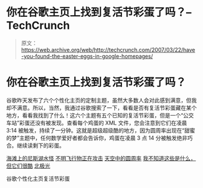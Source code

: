 # 你在谷歌主页上找到复活节彩蛋了吗？–TechCrunch

> 原文：<https://web.archive.org/web/http://techcrunch.com/2007/03/22/have-you-found-the-easter-eggs-in-google-homepages/>

# 你在谷歌主页上找到复活节彩蛋了吗？

谷歌昨天发布了六个个性化主页的定制主题，虽然大多数人会对此感到满意，但我却不满意。所以，当然，我通过谷歌搜索了一下，看看是否有复活节彩蛋藏在某个地方，看看我找到了什么！这六个主题有五个已知的复活节彩蛋，但是一个“公交车站”彩蛋还没有被发现。查看每个鸡蛋的 XML 文件，您会注意到它们在凌晨 3:14 被触发，持续了一分钟。这就是超级超级酷的地方，因为圆周率出现在“甜蜜的梦”主题中，任何数学爱好者都会告诉你，鸡蛋在凌晨 3 点 14 分被触发绝非巧合。继续读剩下的彩蛋。

[海滩上的尼斯湖水怪](https://web.archive.org/web/20210226074810/http://ruscoe.net/blog/uploads/google-ig-easter-egg-beach.png)
[不明飞行物正在攻击](https://web.archive.org/web/20210226074810/http://ruscoe.net/blog/uploads/google-ig-easter-egg-cityscape.png)
[天空中的圆周率](https://web.archive.org/web/20210226074810/http://ruscoe.net/blog/uploads/google-ig-easter-egg-sweetdreams.png)
[我不知道这些是什么，但它们很酷](https://web.archive.org/web/20210226074810/http://ruscoe.net/blog/uploads/google-ig-easter-egg-teahouse.png)
[北极光](https://web.archive.org/web/20210226074810/http://ruscoe.net/blog/uploads/google-ig-easter-egg-winterscape.png)

谷歌个性化主页复活节彩蛋
